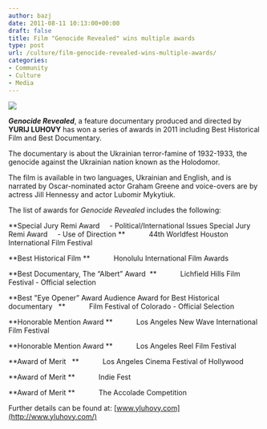 ```yaml
---
author: bazj
date: 2011-08-11 10:13:00+00:00
draft: false
title: Film "Genocide Revealed" wins multiple awards
type: post
url: /culture/film-genocide-revealed-wins-multiple-awards/
categories:
- Community
- Culture
- Media
---
```


[![](http://www.ozeukes.com/wp-content/uploads/2011/08/best_historical_film_thumb.jpg)
](http://www.ozeukes.com/wp-content/uploads/2011/08/best_historical_film_thumb.jpg)

**_Genocide Revealed_**, a feature documentary produced and directed by **YURIJ LUHOVY** has won a series of awards in 2011 including Best Historical Film and Best Documentary.

The documentary is about the Ukrainian terror-famine of 1932-1933, the genocide against the Ukrainian nation known as the Holodomor.

The film is available in two languages, Ukrainian and English, and is narrated by Oscar-nominated actor Graham Greene and voice-overs are by actress Jill Hennessy and actor Lubomir Mykytiuk.

The list of awards for _Genocide Revealed_ includes the following:

**Special Jury Remi Award     - Political/International Issues
Special Jury Remi Award     - Use of Direction
**            44th Worldfest Houston International Film Festival

**Best Historical Film
**            Honolulu International Film Awards 

**Best Documentary, The “Albert” Award 
**            Lichfield Hills Film Festival - Official selection

**Best "Eye Opener” Award
Audience Award for Best Historical documentary  
**            Film Festival of Colorado - Official Selection

**Honorable Mention Award
**            Los Angeles New Wave International Film Festival

**Honorable Mention Award
**            Los Angeles Reel Film Festival

**Award of Merit  
**            Los Angeles Cinema Festival of Hollywood

**Award of Merit
**            Indie Fest

**Award of Merit
**            The Accolade Competition

Further details can be found at: [www.yluhovy.com](http://www.yluhovy.com/)

